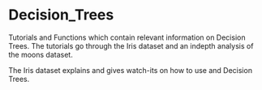 # Decision_Trees

Tutorials and Functions which contain relevant information on Decision Trees. The tutorials go through the Iris dataset and an indepth analysis of the moons dataset. 

The Iris dataset explains and gives watch-its on how to use and Decision Trees. 



